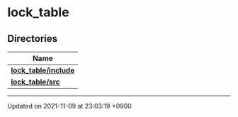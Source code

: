 

# lock_table



## Directories

| Name           |
| -------------- |
| **[lock_table/include](/Files/lock_table/include#dir-lock_table/include)**  |
| **[lock_table/src](/Files/lock_table/src#dir-lock_table/src)**  |






-------------------------------

Updated on 2021-11-09 at 23:03:19 +0900
